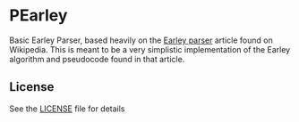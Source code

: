 # PEarley
Basic Earley Parser, based heavily on the [Earley parser](https://en.wikipedia.org/wiki/Earley_parser) article found on Wikipedia.
This is meant to be a very simplistic implementation of the Earley algorithm and pseudocode found in that article.

## License

See the [LICENSE](https://github.com/Kingcitaldo125/PEarley/blob/main/LICENSE) file for details
